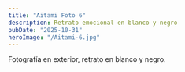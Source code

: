 ```yaml
---
title: "Aitami Foto 6"
description: Retrato emocional en blanco y negro
pubDate: "2025-10-31"
heroImage: "/Aitami-6.jpg"
---
```


Fotografía en exterior, retrato en blanco y negro.
